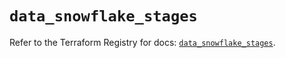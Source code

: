 # `data_snowflake_stages`

Refer to the Terraform Registry for docs: [`data_snowflake_stages`](https://registry.terraform.io/providers/snowflakedb/snowflake/2.4.0/docs/data-sources/stages).
